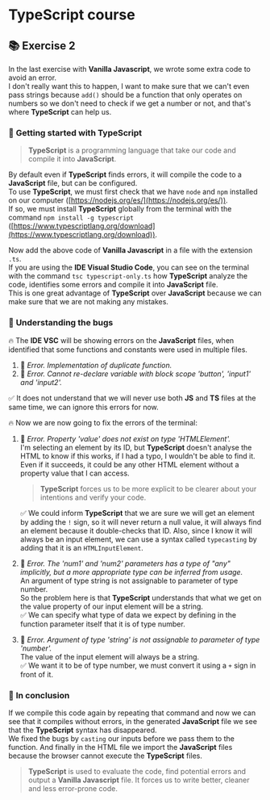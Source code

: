 # TypeScript course

## 📚 Exercise 2

In the last exercise with **Vanilla Javascript**, we wrote some extra code to avoid an error.  
I don't really want this to happen, I want to make sure that we can't even pass strings because `add()` should be a function that only operates on numbers so we don't need to check if we get a number or not, and that's where **TypeScript** can help us.

### 📄 **Getting started with TypeScript**

> **TypeScript** is a programming language that take our code and compile it into **JavaScript**.

By default even if **TypeScript** finds errors, it will compile the code to a **JavaScript** file, but can be configured.  
To use **TypeScript**, we must first check that we have `node` and `npm` installed on our computer ([https://nodejs.org/es/](https://nodejs.org/es/)).  
If so, we must install **TypeScript** globally from the terminal with the command `npm install -g typescript` ([https://www.typescriptlang.org/download](https://www.typescriptlang.org/download)).

Now add the above code of **Vanilla Javascript** in a file with the extension `.ts`.  
If you are using the **IDE Visual Studio Code**, you can see on the terminal with the command `tsc typescript-only.ts` how **TypeScript** analyze the code, identifies some errors and compile it into **JavaScript** file.  
This is one great advantage of **TypeScript** over **JavaScript** because we can make sure that we are not making any mistakes.

### 📄 **Understanding the bugs**

🔥 The **IDE VSC** will be showing errors on the **JavaScript** files, when identified that some functions and constants were used in multiple files.

1. 🐛 _Error. Implementation of duplicate function._
2. 🐛 _Error. Cannot re-declare variable with block scope 'button', 'input1' and 'input2'._

✅ It does not understand that we will never use both **JS** and **TS** files at the same time, we can ignore this errors for now.

🔥 Now we are now going to fix the errors of the terminal:

1. 🐛 _Error. Property 'value' does not exist on type 'HTMLElement'._  
   I'm selecting an element by its ID, but **TypeScript** doesn't analyse the HTML to know if this works, if I had a typo, I wouldn't be able to find it. Even if it succeeds, it could be any other HTML element without a property value that I can access.

    > **TypeScript** forces us to be more explicit to be clearer about your intentions and verify your code.

    ✅ We could inform **TypeScript** that we are sure we will get an element by adding the `!` sign, so it will never return a null value, it will always find an element because it double-checks that ID. Also, since I know it will always be an input element, we can use a syntax called `typecasting` by adding that it is an `HTMLInputElement`.

2. 🐛 _Error. The 'num1' and 'num2' parameters has a type of "any" implicitly, but a more appropriate type can be inferred from usage._  
   An argument of type string is not assignable to parameter of type number.  
   So the problem here is that **TypeScript** understands that what we get on the value property of our input element will be a string.  
   ✅ We can specify what type of data we expect by defining in the function parameter itself that it is of type number.
3. 🐛 _Error. Argument of type 'string' is not assignable to parameter of type 'number'._  
   The value of the input element will always be a string.  
   ✅ We want it to be of type number, we must convert it using a `+` sign in front of it.

### 📄 **In conclusion**

If we compile this code again by repeating that command and now we can see that it compiles without errors, in the generated **JavaScript** file we see that the **TypeScript** syntax has disappeared.  
We fixed the bugs by `casting` our inputs before we pass them to the function. And finally in the HTML file we import the **JavaScript** files because the browser cannot execute the **TypeScript** files.

> **TypeScript** is used to evaluate the code, find potential errors and output a **Vanilla Javascript** file. It forces us to write better, cleaner and less error-prone code.

